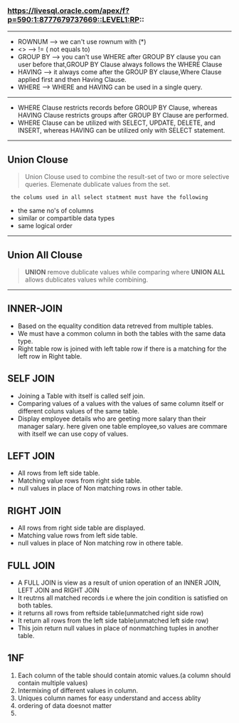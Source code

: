 ### https://livesql.oracle.com/apex/f?p=590:1:8777679737669::LEVEL1:RP::
***
- ROWNUM   --> we can't use rownum with (*)
- <>       --> != ( not equals to)
- GROUP BY --> you can't use WHERE after GROUP BY clause you can user before that,GROUP BY Clause always follows the WHERE Clause
- HAVING   --> it always come after the GROUP BY clause,Where Clause applied first and then Having Clause.
- WHERE    -->  WHERE and HAVING can be used in a single query.

---
- WHERE Clause restricts records before GROUP BY Clause, whereas HAVING Clause restricts groups after GROUP BY Clause are performed.
- WHERE Clause can be utilized with SELECT, UPDATE, DELETE, and INSERT, whereas HAVING can be utilized only with SELECT statement.
---
## Union Clouse 
> Union Clouse used to combine the result-set of two or more selective queries.
> Elemenate dublicate values from the set.

` the colums used in all select statment must have the following`
 - the same no's of columns
 - similar or compartible data types
 - same logical order
---
## Union All Clouse 
> **UNION** remove dublicate values while comparing where **UNION ALL** allows dublicates values while combining.
---
## INNER-JOIN
- Based on the equality condition data retreved from multiple tables.
- We must have a common column in both the tables with the same data type.
- Right table row is joined with left table row if there is a matching for the left row in Right table.

## SELF JOIN
- Joining a Table with itself is called self join.
- Comparing values of a values with the values of same column itself or different coluns values of the same table.
- Display employee details who are geeting more salary than their manager salary. here given one table employee,so values are commare with itself we can use copy of values.

## LEFT JOIN
- All rows from left side table.
- Matching value rows from right side table.
- null values in place of Non matching rows in other table.

## RIGHT JOIN
- All rows from right side table are displayed.
- Matching value rows from left side table.
- null values in place of Non matching row in othere table.

## FULL JOIN 
- A FULL JOIN is view as a result of union operation of an INNER JOIN, LEFT JOIN and RIGHT JOIN
- It reutrns all matched records i.e where the join condition is satisfied on both tables.
- it returns all rows from reftside table(unmatched right side row)
- It return all rows from the left side table(unmatched left side row)
- This join return null values in place of nonmatching tuples in another table.

## 1NF
1. Each column of the table should contain atomic values.(a column should contain multiple values)
2. Intermixing of different values in column.
3. Uniques column names for easy understand and access ablity
4. ordering of data doesnot matter
5.  
